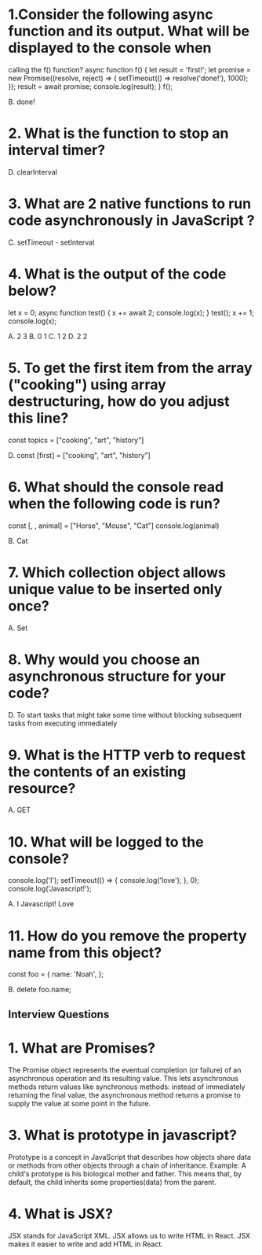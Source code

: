 # 1.Consider the following async function and its output. What will be displayed to the console when
calling the f() function?
async function f() {
 let result = 'first!';
 let promise = new Promise((resolve, reject) => {
 setTimeout(() => resolve('done!'), 1000);
 });
 result = await promise;
 console.log(result);
}
f();

<!-- A. first! -->
B. done!
<!-- C. JavaScript error
D. Something else -->

# 2. What is the function to stop an interval timer?
D. clearInterval

# 3. What are 2 native functions to run code asynchronously in JavaScript ?
C. setTimeout - setInterval

# 4. What is the output of the code below?
let x = 0;
async function test() {
 x += await 2;
 console.log(x);
}
test();
x += 1;
console.log(x);

A. 2 3
B. 0 1
C. 1 2
D. 2 2

# 5. To get the first item from the array ("cooking") using array destructuring, how do you adjust this line?
const topics = ["cooking", "art", "history"]

<!-- A. const first = ["cooking", "art", "history"]
B. const [] = ["cooking", "art", "history"]
C. const [, first]["cooking", "art", "history"] -->
D. const [first] = ["cooking", "art", "history"] 

# 6. What should the console read when the following code is run?
const [, , animal] = ["Horse", "Mouse", "Cat"]
console.log(animal)

B. Cat

# 7. Which collection object allows unique value to be inserted only once?

A. Set

# 8. Why would you choose an asynchronous structure for your code?

D. To start tasks that might take some time without blocking subsequent tasks from executing immediately

# 9. What is the HTTP verb to request the contents of an existing resource?

A. GET

# 10. What will be logged to the console?
console.log('I');
setTimeout(() => {
 console.log('love');
}, 0);
console.log('Javascript!');

A.
I
Javascript!
Love

# 11. How do you remove the property name from this object?
const foo = {
 name: 'Noah',
};

B. delete foo.name; 

## Interview Questions 
# 1. What are Promises?
The Promise object represents the eventual completion (or failure) of an asynchronous operation and its resulting value.
This lets asynchronous methods return values like synchronous methods: instead of immediately returning the final value, the asynchronous method returns a promise to supply the value at some point in the future.

# 3. What is prototype in javascript?
Prototype is a concept in JavaScript that describes how objects share data or methods from other objects through a chain of inheritance. Example: A child's prototype is his biological mother and father. This means that, by default, the child inherits some properties(data) from the parent.

# 4. What is JSX?
JSX stands for JavaScript XML. JSX allows us to write HTML in React. JSX makes it easier to write and add HTML in React.